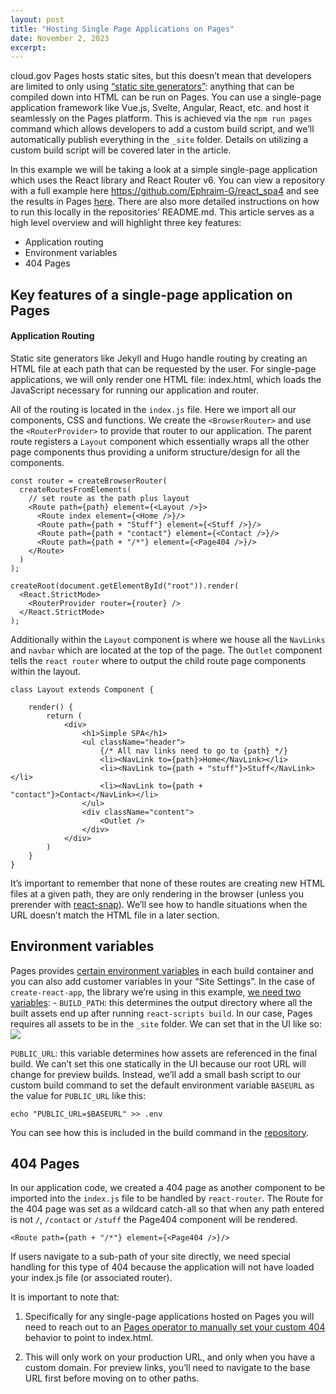 ```yaml
---
layout: post
title: "Hosting Single Page Applications on Pages"
date: November 2, 2023
excerpt: 
---
```



cloud.gov Pages hosts static sites, but this doesn’t mean that developers are limited to only using [“static site generators”](https://jamstack.org/generators/): anything that can be compiled down into HTML can be run on Pages. You can use a single-page application framework like Vue.js, Svelte, Angular, React, etc. and host it seamlessly on the Pages platform. This is achieved via the `npm run pages` command which allows developers to add a custom build script, and we’ll automatically publish everything in the `_site` folder. Details on utilizing a custom build script will be covered later in the article.  

In this example we will be taking a look at a simple single-page application which uses the React library and React Router v6. You can view a repository with a full example here <https://github.com/Ephraim-G/react_spa4> and see the results in Pages [here](https://federalist-01aa8660-8aca-452d-a270-5e58ffa18645.sites.pages.cloud.gov/site/ephraim-g/react_spa4/). There are also more detailed instructions on how to run this locally in the repositories’ README.md. This article serves as a high level overview and will highlight three key features:

* Application routing
* Environment variables
* 404 Pages

## Key features of a single-page application on Pages

#### Application Routing

Static site generators like Jekyll and Hugo handle routing by creating an HTML file at each path that can be requested by the user. For single-page applications, we will only render one HTML file: index.html, which loads the JavaScript necessary for running our application and router.

All of the routing is located in the `index.js` file. Here we import all our components, CSS and functions. We create the `<BrowserRouter>` and use the `<RouterProvider>` to provide that router to our application. The parent route registers a `Layout` component which essentially wraps all the other page components thus providing a uniform structure/design for all the components.

```
const router = createBrowserRouter(
  createRoutesFromElements(
    // set route as the path plus layout
    <Route path={path} element={<Layout />}>
      <Route index element={<Home />}/>
      <Route path={path + "Stuff"} element={<Stuff />}/>
      <Route path={path + "contact"} element={<Contact />}/>
      <Route path={path + "/*"} element={<Page404 />}/>
    </Route>
  )
);

createRoot(document.getElementById("root")).render(
  <React.StrictMode>
    <RouterProvider router={router} />
  </React.StrictMode>
);

```



Additionally within the `Layout` component is where we house all the `NavLinks` and `navbar` which are located at the top of the page. The `Outlet` component tells the `react router` where to output the child route page components within the layout. 

```
class Layout extends Component {

    render() {
        return (
            <div>
                <h1>Simple SPA</h1>
                <ul className="header">
                    {/* All nav links need to go to {path} */}
                    <li><NavLink to={path}>Home</NavLink></li>
                    <li><NavLink to={path + "stuff"}>Stuff</NavLink></li>
                    <li><NavLink to={path + "contact"}>Contact</NavLink></li>
                </ul>
                <div className="content">
                    <Outlet />
                </div>
            </div>
        )
    }
}

```

It’s important to remember that none of these routes are creating new HTML files at a given path, they are only rendering in the browser (unless you prerender with [react-snap](https://github.com/stereobooster/react-snap)). We’ll see how to handle situations when the URL doesn’t match the HTML file in a later section.

## Environment variables

Pages provides [certain environment variables](https://cloud.gov/pages/documentation/env-vars-on-pages-builds/) in each build container and you can also add customer variables in your “Site Settings”. In the case of `create-react-app`, the library we’re using in this example, [we need two variables](https://create-react-app.dev/docs/advanced-configuration/):
    - `BUILD_PATH`: this determines the output directory where all the built assets end up after running `react-scripts build`. In our case, Pages requires all assets to be in the `_site` folder. We can set that in the UI like so:
<img src="{{ site.baseurl }}/assets/images/pages/env_var.png"/>

`PUBLIC_URL`: this variable determines how assets are referenced in the final build. We can’t set this one statically in the UI because our root URL will change for preview builds. Instead, we’ll add a small bash script to our custom build command to set the default environment variable `BASEURL` as the value for `PUBLIC_URL` like this:

```
echo "PUBLIC_URL=$BASEURL" >> .env
```
	
  You can see how this is included in the build command in the [repository](https://github.com/Ephraim-G/react_spa4/blob/main/build.sh#L3C32-L3C32). 





## 404 Pages

In our application code, we created a 404 page as another component to be imported into the `index.js` file to be handled by `react-router`. The Route for the 404 page was set as a wildcard catch-all so that when any path entered is not `/`, `/contact` or `/stuff` the Page404 component will be rendered. 

```
<Route path={path + "/*"} element={<Page404 />}/>
```

If users navigate to a sub-path of your site directly, we need special handling for this type of 404 because the application will not have loaded your index.js file (or associated router). 

It is important to note that:

1. Specifically for any single-page applications hosted on Pages you will need to reach out to an [Pages operator to manually set your custom 404](https://cloud.gov/pages/documentation/customization/#custom-domain-404-page) behavior to point to index.html.

2. This will only work on your production URL, and only when you have a custom domain. For preview links, you’ll need to navigate to the base URL first before moving on to other paths.
